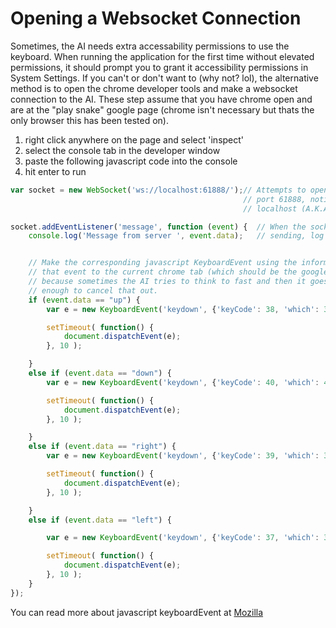 # Opening a Websocket Connection

Sometimes, the AI needs extra accessability permissions to use the keyboard. When running the application for the first time without elevated permissions, it should prompt you to grant it accessibility permissions in System Settings. If you can't or don't want to (why not? lol), the alternative method is to open the chrome developer tools and make a websocket connection to the AI. These step assume that you have chrome open and are at the "play snake" google page (chrome isn't necessary but thats the only browser this has been tested on).

1. right click anywhere on the page and select 'inspect'
2. select the console tab in the developer window
3. paste the following javascript code into the console
4. hit enter to run

```javascript
var socket = new WebSocket('ws://localhost:61888/');// Attempts to open a websocket connection to localhost
                                                    // port 61888, notice that this connection goes to
                                                    // localhost (A.K.A you computer) and not to an outbound website

socket.addEventListener('message', function (event) {  // When the socket receives any data, which the AI will be
    console.log('Message from server ', event.data);   // sending, log it to the console.


    // Make the corresponding javascript KeyboardEvent using the information that the AI sent us and then dispatch
    // that event to the current chrome tab (which should be the google snake page). Also there is a little delay
    // because sometimes the AI tries to think to fast and then it goes somewhere before it meant to, but 10ms is
    // enough to cancel that out.
    if (event.data == "up") {
        var e = new KeyboardEvent('keydown', {'keyCode': 38, 'which': 38 }); // up arrow keycode

        setTimeout( function() {
            document.dispatchEvent(e);
        }, 10 );

    }
    else if (event.data == "down") {
        var e = new KeyboardEvent('keydown', {'keyCode': 40, 'which': 40 }); // down arrow keycode

        setTimeout( function() {
            document.dispatchEvent(e);
        }, 10 );

    }
    else if (event.data == "right") {
        var e = new KeyboardEvent('keydown', {'keyCode': 39, 'which': 39 }); // right arrow keycode

        setTimeout( function() {
            document.dispatchEvent(e);
        }, 10 );

    }
    else if (event.data == "left") {

        var e = new KeyboardEvent('keydown', {'keyCode': 37, 'which': 37 }); // left arrow keycode

        setTimeout( function() {
            document.dispatchEvent(e);
        }, 10 );
    }
});
```

You can read more about javascript keyboardEvent at [Mozilla](https://developer.mozilla.org/en-US/docs/Web/API/KeyboardEvent)
